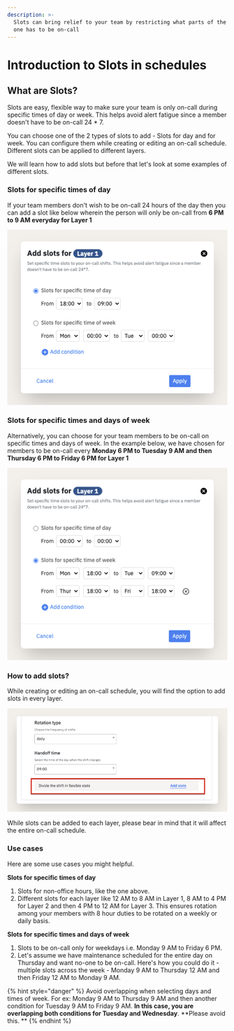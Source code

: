 ```yaml
---
description: >-
  Slots can bring relief to your team by restricting what parts of the day/week
  one has to be on-call
---
```


# Introduction to Slots in schedules

## What are Slots?

Slots are easy, flexible way to make sure your team is only on-call during specific times of day or week. This helps avoid alert fatigue since a member doesn't have to be on-call 24 \* 7. 

You can choose one of the 2 types of slots to add - Slots for day and for week. You can configure them while creating or editing an on-call schedule. Different slots can be applied to different layers.

We will learn how to add slots but before that let's look at some examples of different slots. 

### Slots for specific times of day

If your team members don't wish to be on-call 24 hours of the day then you can add a slot like below wherein the person will only be on-call from **6 PM to 9 AM everyday for Layer 1**

![On-call every from 6 PM to 9 AM](<../.gitbook/assets/image (69).png>)

### Slots for specific times and days of week

Alternatively, you can choose for your team members to be on-call on specific times and days of week. In the example below, we have chosen for members to be on-call every **Monday 6 PM to Tuesday 9 AM and then Thursday 6 PM to Friday 6 PM for Layer 1**

![On-call every Monday 6 PM to Tuesday 9 AM and then Thursday 6 PM to Friday 6 PM](<../.gitbook/assets/image (70).png>)

### How to add slots?

While creating or editing an on-call schedule, you will find the option to add slots in every layer. 

![Add slots on each layer](<../.gitbook/assets/image (71).png>)

While slots can be added to each layer, please bear in mind that it will affect the entire on-call schedule. 

### Use cases

Here are some use cases you might helpful. 

**Slots for specific times of day**

1. Slots for non-office hours, like the one above. 
2. Different slots for each layer like 12 AM to 8 AM in Layer 1, 8 AM to 4 PM for Layer 2 and then 4 PM to 12 AM for Layer 3. This ensures rotation among your members with 8 hour duties to be rotated on a weekly or daily basis.

**Slots for specific times and days of week**

1. Slots to be on-call only for weekdays i.e. Monday 9 AM to Friday 6 PM.
2. Let's assume we have maintenance scheduled for the entire day on Thursday and want no-one to be on-call. Here's how you could do it -  multiple slots across the week - Monday 9 AM to Thursday 12 AM and then Friday 12 AM to Monday 9 AM. 

{% hint style="danger" %}
Avoid overlapping when selecting days and times of week. For ex: Monday 9 AM to Thursday 9 AM and then another condition for Tuesday 9 AM to Friday 9 AM. **In this case, you are overlapping both conditions for Tuesday and Wednesday**. **Please avoid this. **
{% endhint %}

